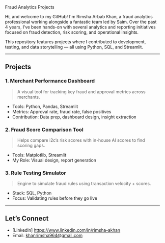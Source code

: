 Fraud Analytics Projects
 
Hi, and welcome to my GitHub! I'm Rimsha Arbab Khan, a fraud analytics professional working alongside a fantastic team led by Saim. Over the past 4 years, I’ve been hands-on with several analytics and reporting initiatives focused on fraud detection, risk scoring, and operational insights.
 
This repository features projects where I contributed to development, testing, and data storytelling — all using Python, SQL, and Streamlit.
 
---
 
##  Projects
 
### 1. Merchant Performance Dashboard
> A visual tool for tracking key fraud and approval metrics across merchants.
 
- Tools: Python, Pandas, Streamlit
- Metrics: Approval rate, fraud rate, false positives
- Contribution: Data prep, dashboard design, insight extraction
 
### 2. Fraud Score Comparison Tool
> Helps compare i2c’s risk scores with in-house AI scores to find scoring gaps.
 
- Tools: Matplotlib, Streamlit
- My Role: Visual design, report generation
 
### 3. Rule Testing Simulator
> Engine to simulate fraud rules using transaction velocity + scores.
 
- Stack: SQL, Python
- Focus: Validating rules before they go live
 
---
 
##  Let’s Connect
 
- [LinkedIn] https://www.linkedin.com/in/rimsha-akhan
- Email: khanrimsha964@gmail.com
